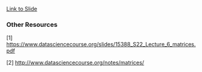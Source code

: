 [Link to Slide](https://docs.google.com/presentation/d/e/2PACX-1vQZhjofwXlAENMgwCK0xe3fXkg0PW1TELmS5ZGeaAhParqlYWJmG_tUcRaHshL3Ww/pub?start=false&loop=false&delayms=3000)

### Other Resources
[1] https://www.datasciencecourse.org/slides/15388_S22_Lecture_6_matrices.pdf

[2] http://www.datasciencecourse.org/notes/matrices/